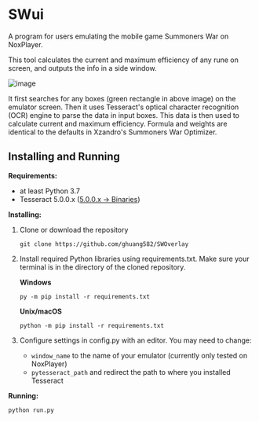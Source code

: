 # SWui
A program for users emulating the mobile game Summoners War on NoxPlayer.

This tool calculates the current and maximum efficiency of any rune on screen, and outputs the info in a side window.

![image](https://user-images.githubusercontent.com/61902949/152680976-bc1c9138-3b93-4831-8b7c-5dd78b002610.png)

It first searches for any boxes (green rectangle in above image) on the emulator screen. Then it uses Tesseract's optical character recognition (OCR) engine to parse the data in input boxes. This data is then used to calculate current and maximum efficiency. Formula and weights are identical to the defaults in Xzandro's Summoners War Optimizer.

## Installing and Running
**Requirements:**
- at least Python 3.7
- Tesseract 5.0.0.x ([5.0.0.x -> Binaries](https://github.com/tesseract-ocr/tessdoc))

**Installing:**
1. Clone or download the repository
    ```
    git clone https://github.com/ghuang582/SWOverlay
    ```
2. Install required Python libraries using requirements.txt. Make sure your terminal is in the directory of the cloned repository.

    **Windows**
    ```
    py -m pip install -r requirements.txt
    ```
    
    **Unix/macOS**
    ```
    python -m pip install -r requirements.txt
    ```
3. Configure settings in config.py with an editor. You may need to change:
    - ```window_name``` to the name of your emulator (currently only tested on NoxPlayer)
    - ```pytesseract_path``` and redirect the path to where you installed Tesseract
    
**Running:**
```
python run.py
```


